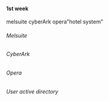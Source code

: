 #### 1st week
melsuite cyberArk opera"hotel system"
###### Melsuite

###### CyberArk

###### Opera

###### User active directory